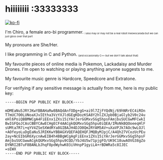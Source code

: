 # hiiiiiiii :33333333

[![ko-fi](https://ko-fi.com/img/githubbutton_sm.svg)](https://ko-fi.com/A0A0T0WDL)

I'm Chiro, a female aro-bi programmer. <sub><sup><sub>i also may or may not be a real robot meowscarada but we can just gloss over that part</sub></sub></sup>

My pronouns are She/Her.

I like programming in C and Python. <sub><sup><sub>(and occasionally C++ but we don't talk about that)</sub></sub></sup>

My favourite pieces of online media is Pokemon, Lackadaisy and Murder Drones. I'm open to watching or playing anything anyone suggests to me.

My favourite music genre is Hardcore, Speedcore and Extratone.

For verifying if any sensitive message is actually from me, here is my public key:

    -----BEGIN PGP PUBLIC KEY BLOCK-----
    
    mDMEaNu5JRYJKwYBBAHaRw8BAQdAnfODg+gG+ai9l7ZjFYQdNj/69hNRrEC4iROn
    T7mUC7O0LUNoaXJvIEtha3VzYXJldGEgKDozKSA8Y2hlZXJpb0BjaGlyb2V0c24u
    eHl6PoiQBBMWCgA4FiEEnx1ZXs15iYArJerGGMxvSGg5hpsFAmjbuSUCGwMFCwkI
    BwIGFQoJCAsCBBYCAwECHgECF4AACgkQGMxvSGg5hpu0iQEA/IMoNkBQOoeeqHlF
    sUMta7R7i+qYV4ZSe5XWdRYa8GIBAJH4DJO0Qm2RYAM5AV+uXaVPJk7AOc9wLOJl
    +AOfeyoLuDgEaNu5JRIKKwYBBAGXVQEFAQEHQFJMQByMJpjC/A4Qh27VCozUcPEu
    2ay+NcEIbGR6XycnAwEIB4h4BBgWCgAgFiEEnx1ZXs15iYArJerGGMxvSGg5hpsF
    AmjbuSUCGwwACgkQGMxvSGg5hpu9CQD/YbJ4U5w71pjgFO/UK9C18uwAOVG38gZo
    DYNRI2B7uF8BANLbJhqF8pdWyhwK03iVHnpP1gyiLA+rBDWRa5c8IJEC
    =sEWX
    -----END PGP PUBLIC KEY BLOCK-----
